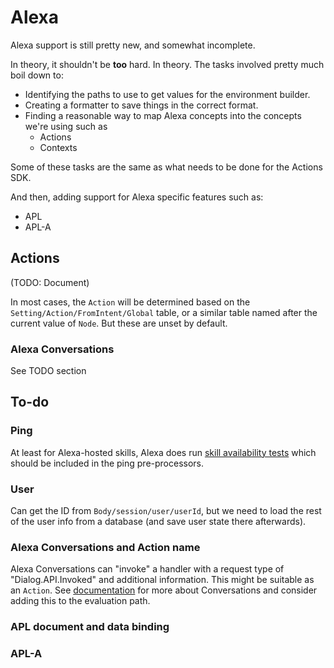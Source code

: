 # Alexa

Alexa support is still pretty new, and somewhat incomplete.

In theory, it shouldn't be **too** hard. In theory. The tasks involved
pretty much boil down to:

* Identifying the paths to use to get values for the environment builder.
* Creating a formatter to save things in the correct format.
* Finding a reasonable way to map Alexa concepts into the concepts
  we're using such as
  * Actions
  * Contexts

Some of these tasks are the same as what needs to be done for the
Actions SDK.

And then, adding support for Alexa specific features such as:
* APL
* APL-A

## Actions

(TODO: Document)

In most cases, the `Action` will be determined based on the `Setting/Action/FromIntent/Global`
table, or a similar table named after the current value of `Node`. But these
are unset by default.

### Alexa Conversations

See TODO section

## To-do

### Ping

At least for Alexa-hosted skills, Alexa does run [skill availability
tests](https://developer.amazon.com/en-US/docs/alexa/hosted-skills/alexa-hosted-skills-create.html#filter-checks)
which should be included in the ping pre-processors.

### User

Can get the ID from `Body/session/user/userId`, but we need to load the rest of
the user info from a database (and save user state there afterwards).

### Alexa Conversations and Action name

Alexa Conversations can "invoke" a handler with a request type of "Dialog.API.Invoked"
and additional information. This might be suitable as an `Action`. See
[documentation](https://developer.amazon.com/en-US/docs/alexa/conversations/handle-api-calls.html)
for more about Conversations and consider adding this to the evaluation path.

### APL document and data binding

### APL-A